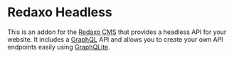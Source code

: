# Redaxo Headless

This is an addon for the [Redaxo CMS](https://redaxo.org) that provides a headless API for your website. It includes a [GraphQL](https://graphql.org) API and allows you to create your own API endpoints easily using [GraphQLite](https://graphqlite.thecodingmachine.io/).
